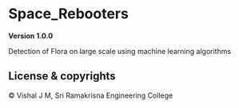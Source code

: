 # Space_Rebooters

**Version 1.0.0**

Detection of Flora on large scale using machine learning algorithms

## License & copyrights
© Vishal J M, Sri Ramakrisna Engineering College

